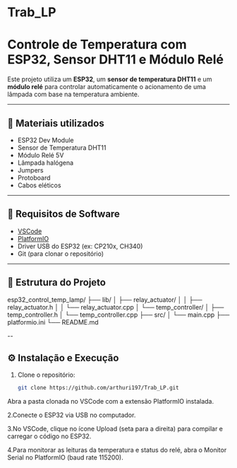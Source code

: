 # Trab_LP

# Controle de Temperatura com ESP32, Sensor DHT11 e Módulo Relé

Este projeto utiliza um **ESP32**, um **sensor de temperatura DHT11** e um **módulo relé** para controlar automaticamente o acionamento de uma lâmpada com base na temperatura ambiente.

---

## 🔧 Materiais utilizados

- ESP32 Dev Module
- Sensor de Temperatura DHT11
- Módulo Relé 5V
- Lâmpada halógena 
- Jumpers
- Protoboard
- Cabos eléticos
  

---

## 🧰 Requisitos de Software

- [VSCode](https://code.visualstudio.com/)
- [PlatformIO](https://platformio.org/)
- Driver USB do ESP32 (ex: CP210x, CH340)
- Git (para clonar o repositório)

---

## 📁 Estrutura do Projeto

esp32_control_temp_lamp/
├── lib/
│ ├── relay_actuator/
│ │ ├── relay_actuator.h
│ │ └── relay_actuator.cpp
│ └── temp_controller/
│ ├── temp_controller.h
│ └── temp_controller.cpp
├── src/
│ └── main.cpp
├── platformio.ini
└── README.md

--

## ⚙️ Instalação e Execução

1. Clone o repositório:

   ```bash
   git clone https://github.com/arthuri197/Trab_LP.git
Abra a pasta clonada no VSCode com a extensão PlatformIO instalada.

2.Conecte o ESP32 via USB no computador.

3.No VSCode, clique no ícone Upload (seta para a direita) para compilar e carregar o código no ESP32.

4.Para monitorar as leituras da temperatura e status do relé, abra o Monitor Serial no PlatformIO (baud rate 115200).


